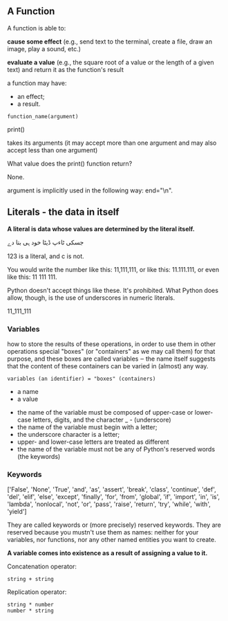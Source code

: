 ## A Function

A function is able to:

**cause some effect** (e.g., send text to the terminal, create a file, draw an image, play a sound, etc.)

**evaluate a value** (e.g., the square root of a value or the length of a given text) and return it as the function's result

a function may have:

- an effect;
- a result.

`function_name(argument)`

print()

takes its arguments (it may accept more than one argument and may also accept less than one argument)

What value does the print() function return?

None.

argument is implicitly used in the following way: end="\n".

## Literals - the data in itself

**A literal is data whose values are determined by the literal itself.**

جسكی ٹاءپ ڈیٹا خود ہی بتا دے

123 is a literal, and c is not.

You would write the number like this: 11,111,111, or like this: 11.111.111, or even like this: 11 111 111.

Python doesn't accept things like these. It's prohibited. What Python does allow, though, is the use of underscores in numeric literals.

11_111_111

### Variables

how to store the results of these operations, in order to use them in other operations
special "boxes" (or "containers" as we may call them) for that purpose,
and these boxes are called variables ‒ the name itself suggests that the content
of these containers can be varied in (almost) any way.

`variables (an identifier) = "boxes" (containers)`

- a name
- a value

* the name of the variable must be composed of upper-case or lower-case letters, digits, and the character \_ - (underscore)
* the name of the variable must begin with a letter;
* the underscore character is a letter;
* upper- and lower-case letters are treated as different
* the name of the variable must not be any of Python's reserved words (the keywords)

### Keywords

['False', 'None', 'True', 'and', 'as', 'assert', 'break', 'class', 'continue', 'def', 'del', 'elif', 'else', 'except', 'finally', 'for', 'from', 'global', 'if', 'import', 'in', 'is', 'lambda', 'nonlocal', 'not', 'or', 'pass', 'raise', 'return', 'try', 'while', 'with', 'yield']

They are called keywords or (more precisely) reserved keywords. They are reserved because you mustn't use them as names: neither for your variables, nor functions, nor any other named entities you want to create.

**A variable comes into existence as a result of assigning a value to it.**

Concatenation operator:

`string + string`

Replication operator:

`string * number` </br>
`number * string`
